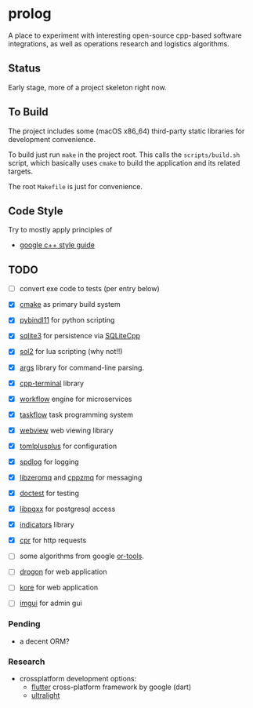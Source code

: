 # prolog

A place to experiment with interesting open-source cpp-based software integrations, as well as operations research and logistics algorithms.


## Status

Early stage, more of a project skeleton right now.


## To Build

The project includes some (macOS x86_64) third-party static libraries for development convenience.

To build just run `make` in the project root. This calls the `scripts/build.sh` script, which basically uses `cmake` to build the application and its related targets. 

The root `Makefile` is just for convenience.


## Code Style

Try to mostly apply principles of 

- [google c++ style guide](https://google.github.io/styleguide/cppguide.html#Names_and_Order_of_Includes)



## TODO

- [ ] convert exe code to tests (per entry below)

- [x] [cmake](https://cmake.org) as primary build system
- [x] [pybindl11](https://github.com/pybind/pybind11) for python scripting
- [x] [sqlite3](https://github.com/sqlite/sqlite) for persistence via [SQLiteCpp](https://github.com/SRombauts/SQLiteCpp)
- [x] [sol2](https://github.com/ThePhD/sol2) for lua scripting (why not!!)
- [x] [args](https://github.com/Taywee/args) library for command-line parsing.
- [x] [cpp-terminal](https://github.com/jupyter-xeus/cpp-terminal) library
- [x] [workflow](https://github.com/sogou/workflow) engine for microservices
- [x] [taskflow](https://github.com/taskflow/taskflow) task programming system
- [x] [webview](https://github.com/webview/webview) web viewing library
- [x] [tomlplusplus](https://github.com/marzer/tomlplusplus) for configuration
- [x] [spdlog](https://github.com/gabime/spdlog) for logging
- [x] [libzeromq](https://github.com/zeromq/libzmq) and [cppzmq](https://github.com/zeromq/cppzmq) for messaging
- [x] [doctest](https://github.com/doctest/doctest/blob/master/doc/markdown/tutorial.md) for testing
- [x] [libpqxx](https://github.com/jtv/libpqxx) for postgresql access
- [x] [indicators](https://github.com/p-ranav/indicators/) library
- [x] [cpr](https://github.com/libcpr/cpr) for http requests
- [ ] some algorithms from google [or-tools](https://developers.google.com/optimization).
- [ ] [drogon](https://github.com/drogonframework/drogon) for web application
- [ ] [kore](https://github.com/jorisvink/kore) for web application
- [ ] [imgui](https://github.com/ocornut/imgui) for admin gui


### Pending

- a decent ORM?

### Research

- crossplatform development options:
	- [flutter](https://flutter.dev) cross-platform framework by google (dart)
	- [ultralight](https://ultralig.ht)
